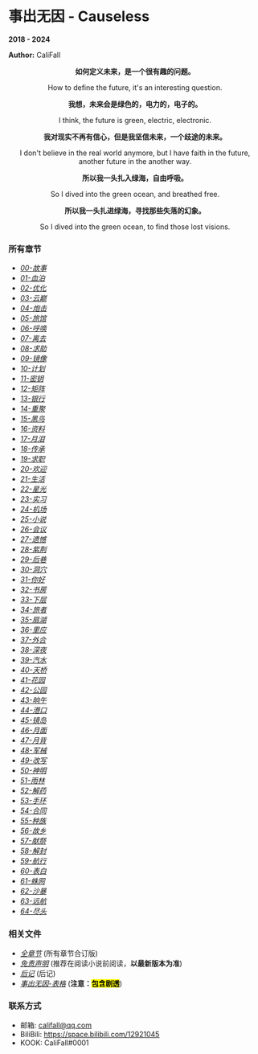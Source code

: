 # 事出无因 - Causeless

**2018 - 2024**

**Author:** CaliFall

<div align='middle'>

**如何定义未来，是一个很有趣的问题。**

How to define the future, it's an interesting question.

**我想，未来会是绿色的，电力的，电子的。**

I think, the future is green, electric, electronic.

**我对现实不再有信心，但是我坚信未来，一个歧途的未来。**

I don't believe in the real world anymore, but I have faith in the future, another future in the another way.

**所以我一头扎入绿海，自由呼吸。**

So I dived into the green ocean, and breathed free.

**所以我一头扎进绿海，寻找那些失落的幻象。**

So I dived into the green ocean, to find those lost visions.

</div>

### 所有章节

- [*00-故事*](./Chapters/00-故事.md)
- [*01-血泊*](./Chapters/01-血泊.md)
- [*02-优化*](./Chapters/02-优化.md)
- [*03-云巅*](./Chapters/03-云巅.md)
- [*04-炮击*](./Chapters/04-炮击.md)
- [*05-旅馆*](./Chapters/05-旅馆.md)
- [*06-呼唤*](./Chapters/06-呼唤.md)
- [*07-离去*](./Chapters/07-离去.md)
- [*08-求助*](./Chapters/08-求助.md)
- [*09-镜像*](./Chapters/09-镜像.md)
- [*10-计划*](./Chapters/10-计划.md)
- [*11-密钥*](./Chapters/11-密钥.md)
- [*12-矩阵*](./Chapters/12-矩阵.md)
- [*13-银行*](./Chapters/13-银行.md)
- [*14-重聚*](./Chapters/14-重聚.md)
- [*15-黑鸟*](./Chapters/15-黑鸟.md)
- [*16-资料*](./Chapters/16-资料.md)
- [*17-月泪*](./Chapters/17-月泪.md)
- [*18-传承*](./Chapters/18-传承.md)
- [*19-求职*](./Chapters/19-求职.md)
- [*20-欢迎*](./Chapters/20-欢迎.md)
- [*21-生活*](./Chapters/21-生活.md)
- [*22-星光*](./Chapters/22-星光.md)
- [*23-实习*](./Chapters/23-实习.md)
- [*24-机场*](./Chapters/24-机场.md)
- [*25-小说*](./Chapters/25-小说.md)
- [*26-会议*](./Chapters/26-会议.md)
- [*27-遗憾*](./Chapters/27-遗憾.md)
- [*28-紫荆*](./Chapters/28-紫荆.md)
- [*29-后巷*](./Chapters/29-后巷.md)
- [*30-洞穴*](./Chapters/30-洞穴.md)
- [*31-你好*](./Chapters/31-你好.md)
- [*32-书房*](./Chapters/32-书房.md)
- [*33-下层*](./Chapters/33-下层.md)
- [*34-旅者*](./Chapters/34-旅者.md)
- [*35-扇湖*](./Chapters/35-扇湖.md)
- [*36-里应*](./Chapters/36-里应.md)
- [*37-外合*](./Chapters/37-外合.md)
- [*38-深夜*](./Chapters/38-深夜.md)
- [*39-汽水*](./Chapters/39-汽水.md)
- [*40-天桥*](./Chapters/40-天桥.md)
- [*41-花园*](./Chapters/41-花园.md)
- [*42-公园*](./Chapters/42-公园.md)
- [*43-晌午*](./Chapters/43-晌午.md)
- [*44-港口*](./Chapters/44-港口.md)
- [*45-镜岛*](./Chapters/45-镜岛.md)
- [*46-月面*](./Chapters/46-月面.md)
- [*47-月背*](./Chapters/47-月背.md)
- [*48-军械*](./Chapters/48-军械.md)
- [*49-改写*](./Chapters/49-改写.md)
- [*50-神明*](./Chapters/50-神明.md)
- [*51-雨林*](./Chapters/51-雨林.md)
- [*52-解药*](./Chapters/52-解药.md)
- [*53-手环*](./Chapters/53-手环.md)
- [*54-合同*](./Chapters/54-合同.md)
- [*55-种族*](./Chapters/55-种族.md)
- [*56-故乡*](./Chapters/56-故乡.md)
- [*57-献祭*](./Chapters/57-献祭.md)
- [*58-解封*](./Chapters/58-解封.md)
- [*59-航行*](./Chapters/59-航行.md)
- [*60-表白*](./Chapters/60-表白.md)
- [*61-蛛网*](./Chapters/61-蛛网.md)
- [*62-沙暴*](./Chapters/62-沙暴.md)
- [*63-远航*](./Chapters/63-远航.md)
- [*64-尽头*](./Chapters/64-尽头.md)

### 相关文件

- [*全章节*](《常量：事出无因》.md) (所有章节合订版)
- [*免责声明*](免责声明.md) (推荐在阅读小说前阅读，**以最新版本为准**)
- [*后记*](后记.md) (后记)
- [*事出无因-表格*](事出无因-表格.xlsx) (**注意：<mark>包含剧透</mark>**)

### 联系方式

- 邮箱: <califall@qq.com>
- BiliBili: <https://space.bilibili.com/12921045>
- KOOK: CaliFall#0001
